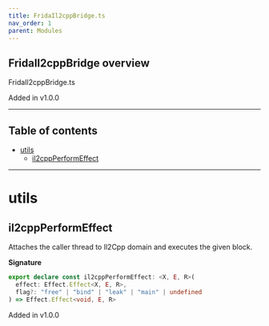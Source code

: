 ```yaml
---
title: FridaIl2cppBridge.ts
nav_order: 1
parent: Modules
---
```


## FridaIl2cppBridge overview

FridaIl2cppBridge.ts

Added in v1.0.0

---

<h2 class="text-delta">Table of contents</h2>

- [utils](#utils)
  - [il2cppPerformEffect](#il2cppperformeffect)

---

# utils

## il2cppPerformEffect

Attaches the caller thread to Il2Cpp domain and executes the given block.

**Signature**

```ts
export declare const il2cppPerformEffect: <X, E, R>(
  effect: Effect.Effect<X, E, R>,
  flag?: "free" | "bind" | "leak" | "main" | undefined
) => Effect.Effect<void, E, R>
```

Added in v1.0.0
